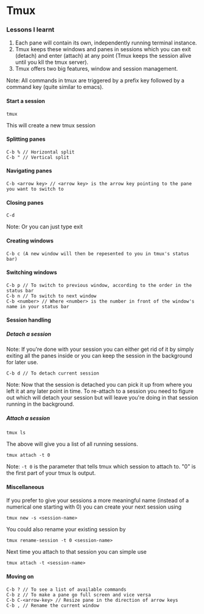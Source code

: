 # Tmux

### Lessons I learnt

1. Each pane will contain its own, independently running terminal instance.
2. Tmux keeps these windows and panes in sessions which you can exit (detach) and enter (attach) at any point (Tmux
keeps the session alive until you kll the tmux server).
3. Tmux offers two big features, window and session management.

Note: All commands in tmux are triggered by a prefix key followed by a command key (quite similar to emacs).

#### Start a session

```
tmux
```

This will create a new tmux session

#### Splitting panes

```
C-b % // Horizontal split
C-b " // Vertical split
```

#### Navigating panes

```
C-b <arrow key> // <arrow key> is the arrow key pointing to the pane you want to switch to
```

#### Closing panes

```
C-d
```

Note: Or you can just type exit

#### Creating windows

```
C-b c (A new window will then be repesented to you in tmux's status bar)
```

#### Switching windows

```
C-b p // To switch to previous window, according to the order in the status bar
C-b n // To switch to next window
C-b <number> // Where <number> is the number in front of the window's name in your status bar
```

#### Session handling

##### Detach a session

Note: If you're done with your session you can either get rid of it by simply exiting all the panes inside or you can keep the session in the background for later use.

```
C-b d // To detach current session
```

Note: Now that the session is detached you can pick it up from where you left it at any later point in time. To re-attach to a session you need to figure out which will detach your session but will leave you're doing in that session running in the background.

##### Attach a session

```
tmux ls
```

The above will give you a list of all running sessions.

```
tmux attach -t 0
```

Note: `-t 0` is the parameter that tells tmux which session to attach to. "0" is the first part of your tmux ls output.

#### Miscellaneous

If you prefer to give your sessions a more meaningful name (instead of a numerical one starting with 0) you can create your next session using

```
tmux new -s <session-name>
```

You could also rename your existing session by

```
tmux rename-session -t 0 <session-name>
```

Next time you attach to that session you can simple use

```
tmux attach -t <session-name>
```

#### Moving on

```
C-b ? // To see a list of available commands
C-b z // To make a pane go full screen and vice versa
C-b C-<arrow-key> // Resize pane in the direction of arrow keys
C-b , // Rename the current window
```
